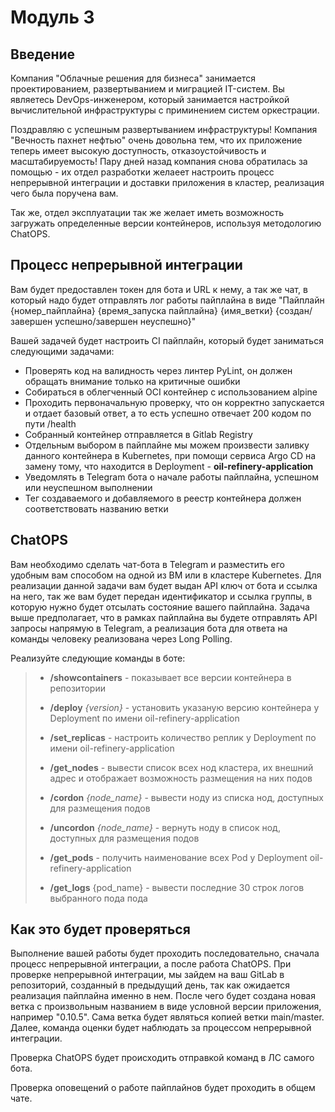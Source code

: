 
# Модуль 3

## Введение

Компания "Облачные решения для бизнеса" занимается проектированием, развертыванием и миграцией IT-систем. 
Вы являетесь DevOps-инженером, который занимается настройкой вычислительной инфраструктуры с приминением систем оркестрации.

Поздравляю с успешным развертыванием инфраструктуры! Компания "Вечность пахнет нефтью" очень довольна тем, что их приложение теперь имеет
высокую доступность, отказоустойчивость и масштабируемость!
Пару дней назад компания снова обратилась за помощью - их отдел разработки желаеет настроить процесс непрерывной интеграции и доставки приложения в кластер, реализация чего была поручена вам. 

Так же, отдел эксплуатации так же желает иметь возможность загружать определенные версии контейнеров, используя методологию ChatOPS.



## Процесс непрерывной интеграции
Вам будет предоставлен токен для бота и URL к нему, а так же чат, в который надо будет отправлять лог работы пайплайна в виде "Пайплайн {номер_пайплайна} {время_запуска пайплайна} {имя_ветки} {создан/завершен успешно/завершен неуспешно}"

Вашей задачей будет настроить CI пайплайн, который будет заниматься следующими задачами:
* Проверять код на валидность через линтер PyLint, он должен обращать внимание только на критичные ошибки
* Собираться в облегченный OCI контейнер c использованием alpine
* Проходить первоначальную проверку, что он корректно запускается и отдает базовый ответ, а то есть успешно отвечает 200 кодом по пути /health
* Собранный контейнер отправляется в Gitlab Registry
* Отдельным выбором в пайплайне мы можем произвести заливку данного контейнера в Kubernetes, при помощи сервиса Argo CD на замену тому, что находится в Deployment - **oil-refinery-application**
* Уведомлять в Telegram бота о начале работы пайплайна, успешном или неуспешном выполнении 
* Тег создаваемого и добавляемого в реестр контейнера должен соответствовать названию ветки

## ChatOPS
Вам необходимо сделать чат-бота в Telegram и разместить его удобным вам способом на одной из ВМ или в кластере Kubernetes. 
Для реализации данной задачи вам будет выдан API ключ от бота и ссылка на него, так же вам будет передан идентификатор и ссылка группы, в которую нужно будет отсылать состояние вашего пайплайна.
Задача выше предполагает, что в рамках пайплайна вы будете отправлять API запросы напрямую в Telegram, а реализация бота для ответа на команды человеку реализована через Long Polling.

Реализуйте следующие команды в боте:

> * **/showcontainers** - показывает все версии контейнера в репозитории
> 
> * **/deploy** _{version}_ - установить указаную версию контейнера у Deployment по имени oil-refinery-application
> 
> * **/set_replicas** - настроить количество реплик у Deployment по имени oil-refinery-application
> 
> * **/get_nodes** - вывести список всех нод кластера, их внешний адрес и отображает возможность размещения на них подов
> 
> * **/cordon** _{node_name}_ - вывести ноду из списка нод, доступных для размещения подов
> 
> * **/uncordon** _{node_name}_ - вернуть ноду в список нод, доступных для размещения подов
> 
> * **/get_pods** - получить наименование всех Pod у Deployment oil-refinery-application
> 
> * **/get_logs** {pod_name} - вывести последние 30 строк логов выбранного пода пода


## Как это будет проверяться
Выполнение вашей работы будет проходить последовательно, сначала процесс непрерывной интеграции, а после работа ChatOPS.
При проверке непрерывной интеграции, мы зайдем на ваш GitLab в репозиторий, созданный в предыдущий день, так как ожидается реализация пайплайна именно в нем. После чего будет создана новая ветка c произвольным названием в виде условной версии приложения, например "0.10.5". Сама ветка будет являться копией ветки main/master. Далее, команда оценки будет наблюдать за процессом непрерывной интеграции.

Проверка ChatOPS будет происходить отправкой команд в ЛС самого бота.

Проверка оповещений о работе пайплайнов будет проходить в общем чате.
